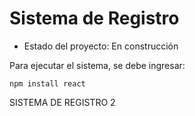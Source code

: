 <h1> Sistema de Registro</h1>

- Estado del proyecto: En construcción

Para ejecutar el sistema, se debe ingresar:

```npm install react```

SISTEMA DE REGISTRO 2
